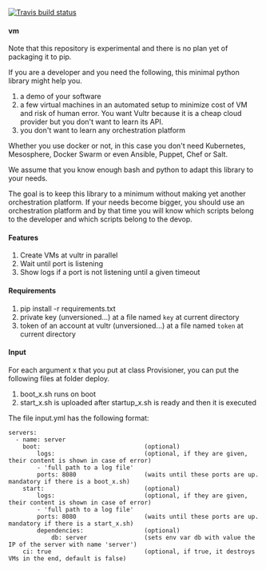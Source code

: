 [![Travis build status](https://travis-ci.org/nicosmaris/vm.png?branch=master)](https://travis-ci.org/nicosmaris/vm)

#### vm

Note that this repository is experimental and there is no plan yet of packaging it to pip.

If you are a developer and you need the following, this minimal python library might help you.

1. a demo of your software
2. a few virtual machines in an automated setup to minimize cost of VM and risk of human error. You want Vultr because it is a cheap cloud provider but you don't want to learn its API.
3. you don't want to learn any orchestration platform

Whether you use docker or not, in this case you don't need Kubernetes, Mesosphere, Docker Swarm or even Ansible, Puppet, Chef or Salt.

We assume that you know enough bash and python to adapt this library to your needs.

The goal is to keep this library to a minimum without making yet another orchestration platform.
If your needs become bigger, you should use an orchestration platform and by that time you will know which scripts belong to the developer and which scripts belong to the devop.

#### Features

1. Create VMs at vultr in parallel
2. Wait until port is listening
3. Show logs if a port is not listening until a given timeout

#### Requirements

1. pip install -r requirements.txt
2. private key (unversioned...) at a file named `key` at current directory
3. token of an account at vultr (unversioned...) at a file named `token` at current directory

#### Input

For each argument x that you put at class Provisioner, you can put the following files at folder deploy.

1. boot_x.sh runs on boot
2. start_x.sh is uploaded after startup_x.sh is ready and then it is executed

The file input.yml has the following format:

```
servers:
  - name: server
    boot:                             (optional)
        logs:                         (optional, if they are given, their content is shown in case of error)
        - 'full path to a log file'
        ports: 8080                   (waits until these ports are up. mandatory if there is a boot_x.sh)
    start:                            (optional)
        logs:                         (optional, if they are given, their content is shown in case of error)
        - 'full path to a log file'
        ports: 8080                   (waits until these ports are up. mandatory if there is a start_x.sh)
        dependencies:                 (optional)
            db: server                (sets env var db with value the IP of the server with name 'server')
    ci: true                          (optional, if true, it destroys VMs in the end, default is false)
```